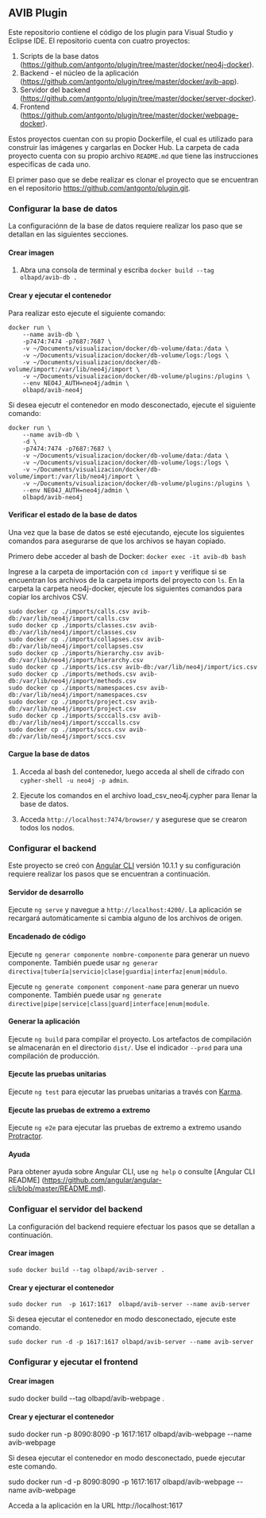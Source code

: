 ## AVIB Plugin

Este repositorio contiene el código de los plugin para Visual Studio y Eclipse IDE. El repositorio cuenta con cuatro proyectos:

1. Scripts de la base datos (https://github.com/antgonto/plugin/tree/master/docker/neo4j-docker).
2. Backend - el núcleo de la aplicación (https://github.com/antgonto/plugin/tree/master/docker/avib-app).
3. Servidor del backend (https://github.com/antgonto/plugin/tree/master/docker/server-docker).
4. Frontend (https://github.com/antgonto/plugin/tree/master/docker/webpage-docker).

Estos proyectos cuentan con su propio Dockerfile, el cual es utilizado para construir las imágenes y cargarlas en Docker Hub. La carpeta de cada proyecto cuenta con su propio archivo `README.md` que tiene las instrucciones especifícas de cada uno.

El primer paso que se debe realizar es clonar el proyecto que se encuentran en el repositorio https://github.com/antgonto/plugin.git.

### Configurar la base de datos

La configuraciónn de la base de datos requiere realizar los paso que se detallan en las siguientes secciones.

#### Crear imagen
1. Abra una consola de terminal y escriba `docker build --tag olbapd/avib-db .`

#### Crear y ejecutar el contenedor

Para realizar esto ejecute el siguiente comando:

```
docker run \
    --name avib-db \
    -p7474:7474 -p7687:7687 \
    -v ~/Documents/visualizacion/docker/db-volume/data:/data \
    -v ~/Documents/visualizacion/docker/db-volume/logs:/logs \
    -v ~/Documents/visualizacion/docker/db-volume/import:/var/lib/neo4j/import \
    -v ~/Documents/visualizacion/docker/db-volume/plugins:/plugins \
    --env NEO4J_AUTH=neo4j/admin \
    olbapd/avib-neo4j
```

Si desea ejecutr el contenedor en modo desconectado, ejecute el siguiente comando:

```
docker run \
    --name avib-db \
    -d \
    -p7474:7474 -p7687:7687 \
    -v ~/Documents/visualizacion/docker/db-volume/data:/data \
    -v ~/Documents/visualizacion/docker/db-volume/logs:/logs \
    -v ~/Documents/visualizacion/docker/db-volume/import:/var/lib/neo4j/import \
    -v ~/Documents/visualizacion/docker/db-volume/plugins:/plugins \
    --env NEO4J_AUTH=neo4j/admin \
    olbapd/avib-neo4j
```

#### Verificar el estado de la base de datos

Una vez que la base de datos se esté ejecutando, ejecute los siguientes comandos para asegurarse de que los archivos se hayan copiado.

Primero debe acceder al bash de Docker:
`docker exec -it avib-db bash`

Ingrese a la carpeta de importación con `cd import` y verifique si se encuentran los archivos de la carpeta imports del proyecto con `ls`. En la carpeta la carpeta neo4j-docker, ejecute los siguientes comandos para copiar los archivos CSV.


```
sudo docker cp ./imports/calls.csv avib-db:/var/lib/neo4j/import/calls.csv
sudo docker cp ./imports/classes.csv avib-db:/var/lib/neo4j/import/classes.csv
sudo docker cp ./imports/collapses.csv avib-db:/var/lib/neo4j/import/collapses.csv
sudo docker cp ./imports/hierarchy.csv avib-db:/var/lib/neo4j/import/hierarchy.csv
sudo docker cp ./imports/ics.csv avib-db:/var/lib/neo4j/import/ics.csv
sudo docker cp ./imports/methods.csv avib-db:/var/lib/neo4j/import/methods.csv
sudo docker cp ./imports/namespaces.csv avib-db:/var/lib/neo4j/import/namespaces.csv
sudo docker cp ./imports/project.csv avib-db:/var/lib/neo4j/import/project.csv
sudo docker cp ./imports/scccalls.csv avib-db:/var/lib/neo4j/import/scccalls.csv
sudo docker cp ./imports/sccs.csv avib-db:/var/lib/neo4j/import/sccs.csv
```

#### Cargue la base de datos

1. Acceda al bash del contenedor, luego acceda al shell de cifrado con `cypher-shell -u neo4j -p admin`. 

2. Ejecute los comandos en el archivo load_csv_neo4j.cypher para llenar la base de datos.

3. Acceda `http://localhost:7474/browser/` y asegurese que se crearon todos los nodos.


### Configurar el backend

Este proyecto se creó con [Angular CLI](https://github.com/angular/angular-cli) versión 10.1.1 y su configuración requiere realizar los pasos que se encuentran a continuación.

#### Servidor de desarrollo

Ejecute `ng serve` y navegue a `http://localhost:4200/`. La aplicación se recargará automáticamente si cambia alguno de los archivos de origen.

#### Encadenado de código

Ejecute `ng generar componente nombre-componente` para generar un nuevo componente. También puede usar `ng generar directiva|tubería|servicio|clase|guardia|interfaz|enum|módulo`.

Ejecute `ng generate component component-name` para generar un nuevo componente. También puede usar `ng generate directive|pipe|service|class|guard|interface|enum|module`.


#### Generar la aplicación

Ejecute `ng build` para compilar el proyecto. Los artefactos de compilación se almacenarán en el directorio `dist/`. Use el indicador `--prod` para una compilación de producción.

#### Ejecute las pruebas unitarias

Ejecute `ng test` para ejecutar las pruebas unitarias a través con [Karma](https://karma-runner.github.io).

#### Ejecute las pruebas de extremo a extremo

Ejecute `ng e2e` para ejecutar las pruebas de extremo a extremo usando  [Protractor](http://www.protractortest.org/).

#### Ayuda

Para obtener ayuda sobre Angular CLI, use `ng help` o consulte [Angular CLI README] (https://github.com/angular/angular-cli/blob/master/README.md).

### Configuar el servidor del backend

La configuración del backend requiere efectuar los pasos que se detallan a continuación.

#### Crear imagen
`sudo docker build --tag olbapd/avib-server .`

#### Crear y ejecturar el contenedor
`sudo docker run  -p 1617:1617  olbapd/avib-server --name avib-server`

Si desea ejecutar el contenedor en modo desconectado, ejecute este comando.

`sudo docker run -d -p 1617:1617 olbapd/avib-server --name avib-server`

### Configurar y ejecutar el frontend

#### Crear imagen
sudo docker build --tag olbapd/avib-webpage .

#### Crear y ejecturar el contenedor
sudo docker run  -p 8090:8090  -p 1617:1617 olbapd/avib-webpage --name avib-webpage

Si desea ejecutar el contenedor en modo desconectado, puede ejecutar este comando.

sudo docker run -d -p 8090:8090 -p 1617:1617 olbapd/avib-webpage --name avib-webpage

Acceda a la aplicación en la URL http://localhost:1617


